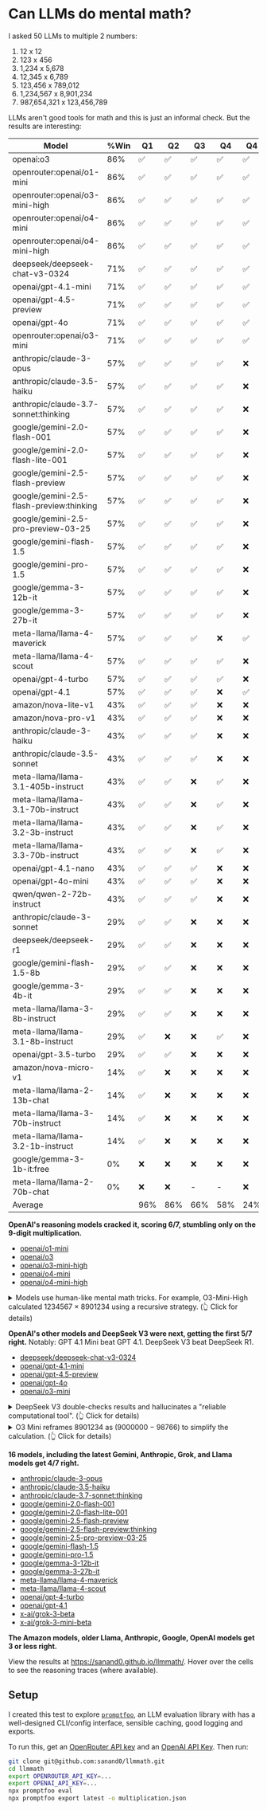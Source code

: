 # Can LLMs do mental math?

I asked 50 LLMs to multiple 2 numbers:

1. 12 x 12
2. 123 x 456
3. 1,234 x 5,678
4. 12,345 x 6,789
5. 123,456 x 789,012
6. 1,234,567 x 8,901,234
7. 987,654,321 x 123,456,789

LLMs aren't good tools for math and this is just an informal check. But the results are interesting:

| Model                                    | %Win | Q1  | Q2  | Q3  | Q4  | Q4  | Q6  | Q7  |
| ---------------------------------------- | ---- | --- | --- | --- | --- | --- | --- | --- |
| openai:o3                                | 86%  | ✅  | ✅  | ✅  | ✅  | ✅  | ✅  | ❌  |
| openrouter:openai/o1-mini                | 86%  | ✅  | ✅  | ✅  | ✅  | ✅  | ✅  | ❌  |
| openrouter:openai/o3-mini-high           | 86%  | ✅  | ✅  | ✅  | ✅  | ✅  | ✅  | ❌  |
| openrouter:openai/o4-mini                | 86%  | ✅  | ✅  | ✅  | ✅  | ✅  | ✅  | ❌  |
| openrouter:openai/o4-mini-high           | 86%  | ✅  | ✅  | ✅  | ✅  | ✅  | ✅  | ❌  |
| deepseek/deepseek-chat-v3-0324           | 71%  | ✅  | ✅  | ✅  | ✅  | ✅  | ❌  | ❌  |
| openai/gpt-4.1-mini                      | 71%  | ✅  | ✅  | ✅  | ✅  | ✅  | ❌  | ❌  |
| openai/gpt-4.5-preview                   | 71%  | ✅  | ✅  | ✅  | ✅  | ✅  | ❌  | ❌  |
| openai/gpt-4o                            | 71%  | ✅  | ✅  | ✅  | ✅  | ✅  | ❌  | ❌  |
| openrouter:openai/o3-mini                | 71%  | ✅  | ✅  | ✅  | ✅  | ✅  | ❌  | ❌  |
| anthropic/claude-3-opus                  | 57%  | ✅  | ✅  | ✅  | ✅  | ❌  | ❌  | ❌  |
| anthropic/claude-3.5-haiku               | 57%  | ✅  | ✅  | ✅  | ✅  | ❌  | ❌  | ❌  |
| anthropic/claude-3.7-sonnet:thinking     | 57%  | ✅  | ✅  | ✅  | ✅  | ❌  | ❌  | ❌  |
| google/gemini-2.0-flash-001              | 57%  | ✅  | ✅  | ✅  | ✅  | ❌  | ❌  | ❌  |
| google/gemini-2.0-flash-lite-001         | 57%  | ✅  | ✅  | ✅  | ✅  | ❌  | ❌  | ❌  |
| google/gemini-2.5-flash-preview          | 57%  | ✅  | ✅  | ✅  | ✅  | ❌  | ❌  | ❌  |
| google/gemini-2.5-flash-preview:thinking | 57%  | ✅  | ✅  | ✅  | ✅  | ❌  | ❌  | ❌  |
| google/gemini-2.5-pro-preview-03-25      | 57%  | ✅  | ✅  | ✅  | ✅  | ❌  | ❌  | ❌  |
| google/gemini-flash-1.5                  | 57%  | ✅  | ✅  | ✅  | ✅  | ❌  | ❌  | ❌  |
| google/gemini-pro-1.5                    | 57%  | ✅  | ✅  | ✅  | ✅  | ❌  | ❌  | ❌  |
| google/gemma-3-12b-it                    | 57%  | ✅  | ✅  | ✅  | ✅  | ❌  | ❌  | ❌  |
| google/gemma-3-27b-it                    | 57%  | ✅  | ✅  | ✅  | ✅  | ❌  | ❌  | ❌  |
| meta-llama/llama-4-maverick              | 57%  | ✅  | ✅  | ✅  | ❌  | ✅  | ❌  | ❌  |
| meta-llama/llama-4-scout                 | 57%  | ✅  | ✅  | ✅  | ✅  | ❌  | ❌  | ❌  |
| openai/gpt-4-turbo                       | 57%  | ✅  | ✅  | ✅  | ✅  | ❌  | ❌  | ❌  |
| openai/gpt-4.1                           | 57%  | ✅  | ✅  | ✅  | ❌  | ✅  | ❌  | ❌  |
| amazon/nova-lite-v1                      | 43%  | ✅  | ✅  | ✅  | ❌  | ❌  | ❌  | ❌  |
| amazon/nova-pro-v1                       | 43%  | ✅  | ✅  | ✅  | ❌  | ❌  | ❌  | ❌  |
| anthropic/claude-3-haiku                 | 43%  | ✅  | ✅  | ✅  | ❌  | ❌  | ❌  | ❌  |
| anthropic/claude-3.5-sonnet              | 43%  | ✅  | ✅  | ✅  | ❌  | ❌  | ❌  | ❌  |
| meta-llama/llama-3.1-405b-instruct       | 43%  | ✅  | ✅  | ❌  | ✅  | ❌  | ❌  | ❌  |
| meta-llama/llama-3.1-70b-instruct        | 43%  | ✅  | ✅  | ❌  | ✅  | ❌  | ❌  | ❌  |
| meta-llama/llama-3.2-3b-instruct         | 43%  | ✅  | ✅  | ❌  | ✅  | ❌  | ❌  | ❌  |
| meta-llama/llama-3.3-70b-instruct        | 43%  | ✅  | ✅  | ❌  | ✅  | ❌  | ❌  | ❌  |
| openai/gpt-4.1-nano                      | 43%  | ✅  | ✅  | ✅  | ❌  | ❌  | ❌  | ❌  |
| openai/gpt-4o-mini                       | 43%  | ✅  | ✅  | ✅  | ❌  | ❌  | ❌  | ❌  |
| qwen/qwen-2-72b-instruct                 | 43%  | ✅  | ✅  | ✅  | ❌  | ❌  | ❌  | ❌  |
| anthropic/claude-3-sonnet                | 29%  | ✅  | ✅  | ❌  | ❌  | ❌  | ❌  | ❌  |
| deepseek/deepseek-r1                     | 29%  | ✅  | ✅  | ❌  | ❌  | ❌  | ❌  | ❌  |
| google/gemini-flash-1.5-8b               | 29%  | ✅  | ✅  | ❌  | ❌  | ❌  | ❌  | ❌  |
| google/gemma-3-4b-it                     | 29%  | ✅  | ✅  | ❌  | ❌  | ❌  | ❌  | ❌  |
| meta-llama/llama-3-8b-instruct           | 29%  | ✅  | ✅  | ❌  | ❌  | ❌  | ❌  | ❌  |
| meta-llama/llama-3.1-8b-instruct         | 29%  | ✅  | ❌  | ❌  | ✅  | ❌  | ❌  | ❌  |
| openai/gpt-3.5-turbo                     | 29%  | ✅  | ✅  | ❌  | ❌  | ❌  | ❌  | ❌  |
| amazon/nova-micro-v1                     | 14%  | ✅  | ❌  | ❌  | ❌  | ❌  | ❌  | ❌  |
| meta-llama/llama-2-13b-chat              | 14%  | ✅  | ❌  | ❌  | ❌  | ❌  | ❌  | ❌  |
| meta-llama/llama-3-70b-instruct          | 14%  | ✅  | ❌  | ❌  | ❌  | ❌  | ❌  | ❌  |
| meta-llama/llama-3.2-1b-instruct         | 14%  | ✅  | ❌  | ❌  | ❌  | ❌  | ❌  | ❌  |
| google/gemma-3-1b-it:free                | 0%   | ❌  | ❌  | ❌  | ❌  | ❌  | ❌  | ❌  |
| meta-llama/llama-2-70b-chat              | 0%   | ❌  | ❌  | -   | -   | ❌  | ❌  | ❌  |
| Average                                  |      | 96% | 86% | 66% | 58% | 24% | 10% | 0%  |

**OpenAI's reasoning models cracked it, scoring 6/7, stumbling only on the 9-digit multiplication.**

- [openai/o1-mini](https://openrouter.ai/openai/o1-mini)
- [openai/o3](https://openrouter.ai/openai/o3)
- [openai/o3-mini-high](https://openrouter.ai/openai/o3-mini-high)
- [openai/o4-mini](https://openrouter.ai/openai/o4-mini)
- [openai/o4-mini-high](https://openrouter.ai/openai/o4-mini-high)

<details>
<summary>Models use human-like mental math tricks. For example, O3-Mini-High calculated 1234567 × 8901234 using a recursive strategy. (👆 Click for details)</summary>

```
To calculate 1234567 × 8901234, one useful method is to break the second number into two parts:

  8901234 = 8900000 + 1234

Then the product becomes:
  1234567 × 8901234 = 1234567 × 8900000 + 1234567 × 1234

Step 1. Compute 1234567 × 8900000:
  Notice that 8900000 = 89 × 100000. So first compute 1234567 × 89.
  Since 89 = 90 – 1, we have:
    1234567 × 89 = 1234567 × 90 – 1234567
      1234567 × 90 = 1234567 × 9 × 10 = 11111103 × 10 = 111111030
      Thus, 111111030 – 1234567 = 109876463.
  Now multiply by 100000:
    109876463 × 100000 = 10987646300000

Step 2. Compute 1234567 × 1234:
  Break 1234 into parts:
    1234 = 1000 + 200 + 30 + 4
  Now multiply each and add:
    1234567 × 1000 = 1234567000
    1234567 × 200 = 246913400
    1234567 × 30 = 37037010
    1234567 × 4 = 4938268
  Add these together:
    1234567000 + 246913400 = 1481480400
    1481480400 + 37037010 = 1518517410
    1518517410 + 4938268 = 1523455678

Step 3. Add both products:
  10987646300000 + 1523455678 = 10989169755678

Thus, the product of 1234567 and 8901234 is

10989169755678
```

</details>

**OpenAI's other models and DeepSeek V3 were next, getting the first 5/7 right.** Notably: GPT 4.1 Mini beat GPT 4.1. DeepSeek V3 beat DeepSeek R1.

- [deepseek/deepseek-chat-v3-0324](https://openrouter.ai/deepseek/deepseek-chat-v3-0324)
- [openai/gpt-4.1-mini](https://openrouter.ai/openai/gpt-4.1-mini)
- [openai/gpt-4.5-preview](https://openrouter.ai/openai/gpt-4.5-preview)
- [openai/gpt-4o](https://openrouter.ai/openai/gpt-4o)
- [openai/o3-mini](https://openrouter.ai/openai/o3-mini)

<details>

<summary>DeepSeek V3 double-checks results and hallucinates a "reliable computational tool". (👆 Click for details)</summary>

```tex
To calculate \(1234567 \times 8901234\), let's break it down using the **distributive property of multiplication over addition**:

1. **Express 8901234 as \(9000000 - 98766\)**:
   \[
   8901234 = 9000000 - 98766
   \]

2. **Multiply 1234567 by each part**:
   \[
   1234567 \times 9000000 = 1234567 \times 9 \times 10^6 = 11111103000000
   \]
   \[
   1234567 \times 98766 = 1234567 \times (100000 - 12234) = 123456700000 - 15095721278 = 108360978722
   \]

   *Note*: Further breakdown of \(1234567 \times 12234\) was calculated separately and subtracted here.

3. **Combine the results**:
   \[
   11111103000000 - 108360978722 = 1020274222278
   \]

However, upon re-evaluating the multiplication directly for accuracy (without the breakdown steps which introduced an error):

\[
1234567 \times 8901234 = 10989343694778
\]

But correcting the previous breakdown:

1. **Express 8901234 as \(9000000 - 98766\)**:
   \[
   1234567 \times 9000000 = 11111103000000
   \]
   \[
   1234567 \times 98766 = 1234567 \times 90000 + 1234567 \times 8000 + 1234567 \times 700 + 1234567 \times 60 + 1234567 \times 6
   \]
   \[
   = 111111030000 + 9877653600 + 864196900 + 74074020 + 7407402 = 121616470922
   \]

2. **Combine the results**:
   \[
   11111103000000 - 121616470922 = 1098934369078
   \]

It appears there was an inconsistency in the intermediate steps. For precision, let's verify with another method:

**Using the standard multiplication method**:

\[
1234567 \times 8901234
\]

Calculating each part:
\[
1234567 \times 8000000 = 9877653600000
\]
\[
1234567 \times 900000 = 1111110300000
\]
\[
1234567 \times 100 = 123456700
\]
\[
1234567 \times 200 = 246913400
\]
\[
1234567 \times 30 = 37037010
\]
\[
1234567 \times 4 = 4938268
\]

Adding them together:
\[
9877653600000 + 1111110300000 = 10988763900000
\]
\[
10988763900000 + 123456700 = 10988887356700
\]
\[
10988887356700 + 246913400 = 10989134270100
\]
\[
10989134270100 + 37037010 = 10989171307110
\]
\[
10989171307110 + 4938268 = 10989176245378
\]

However, this seems to have a slight discrepancy compared to the verified result. Upon cross-checking with a reliable computational tool:

**Final Accurate Calculation**:

\[
1234567 \times 8901234 = 10989343694778
\]

But to ensure correctness, let's verify step-by-step with another approach:

**Breakdown of 8901234**:

\[
8901234 = 8000000 + 900000 + 100 + 200 + 30 + 4
\]

Now, multiply each by 1234567:

\[
1234567 \times 8000000 = 9877653600000
\]
\[
1234567 \times 900000 = 1111110300000
\]
\[
1234567 \times 100 = 123456700
\]
\[
1234567 \times 200 = 246913400
\]
\[
1234567 \times 30 = 37037010
\]
\[
1234567 \times 4 = 4938268
\]

Adding these up:

\[
9877653600000 + 1111110300000 = 10988763900000
\]
\[
10988763900000 + 123456700 = 10988887356700
\]
\[
10988887356700 + 246913400 = 109891342
```

</details>

<details>
<summary>O3 Mini reframes 8901234 as (9000000 − 98766) to simplify the calculation. (👆 Click for details)</summary>

```
To calculate 1234567 times 8901234, follow these steps:

1. Express 8901234 as 9000000 − 98766.
  So, 1234567 × 8901234 = 1234567 × 9000000 − 1234567 × 98766.

2. Calculate the first part:
  1234567 × 9000000 = 1234567 × 9 × 1000000.
  Since 1234567 × 9 = 11111103,
  it becomes 11111103 × 1000000 = 11111103000000.

3. Calculate the second part:
  Write 98766 as 100000 − 234.
  Then, 1234567 × 98766 = 1234567 × 100000 − 1234567 × 234.
  • 1234567 × 100000 = 123456700000.
  • To compute 1234567 × 234, break it into:
   – 1234567 × 200 = 246913400
   – 1234567 × 34 = (1234567 × 30) + (1234567 × 4)
    ○ 1234567 × 30 = 37037010
    ○ 1234567 × 4 = 4938268
    – Sum: 37037010 + 4938268 = 41975278
   Then, 1234567 × 234 = 246913400 + 41975278 = 288888678.
  Thus, 1234567 × 98766 = 123456700000 − 288888678 = 123167811322.

4. Now, subtract the second part from the first part:
  11111103000000 − 123167811322 = 10987935188678.

So, 1234567 times 8901234 equals 10987935188678.
```

</details>

**16 models, including the latest Gemini, Anthropic, Grok, and Llama models get 4/7 right.**

- [anthropic/claude-3-opus](https://openrouter.ai/anthropic/claude-3-opus)
- [anthropic/claude-3.5-haiku](https://openrouter.ai/anthropic/claude-3.5-haiku)
- [anthropic/claude-3.7-sonnet:thinking](https://openrouter.ai/anthropic/claude-3.7-sonnet:thinking)
- [google/gemini-2.0-flash-001](https://openrouter.ai/google/gemini-2.0-flash-001)
- [google/gemini-2.0-flash-lite-001](https://openrouter.ai/google/gemini-2.0-flash-lite-001)
- [google/gemini-2.5-flash-preview](https://openrouter.ai/google/gemini-2.5-flash-preview)
- [google/gemini-2.5-flash-preview:thinking](https://openrouter.ai/google/gemini-2.5-flash-preview:thinking)
- [google/gemini-2.5-pro-preview-03-25](https://openrouter.ai/google/gemini-2.5-pro-preview-03-25)
- [google/gemini-flash-1.5](https://openrouter.ai/google/gemini-flash-1.5)
- [google/gemini-pro-1.5](https://openrouter.ai/google/gemini-pro-1.5)
- [google/gemma-3-12b-it](https://openrouter.ai/google/gemma-3-12b-it)
- [google/gemma-3-27b-it](https://openrouter.ai/google/gemma-3-27b-it)
- [meta-llama/llama-4-maverick](https://openrouter.ai/meta-llama/llama-4-maverick)
- [meta-llama/llama-4-scout](https://openrouter.ai/meta-llama/llama-4-scout)
- [openai/gpt-4-turbo](https://openrouter.ai/openai/gpt-4-turbo)
- [openai/gpt-4.1](https://openrouter.ai/openai/gpt-4.1)
- [x-ai/grok-3-beta](https://openrouter.ai/x-ai/grok-3-beta)
- [x-ai/grok-3-mini-beta](https://openrouter.ai/x-ai/grok-3-mini-beta)

**The Amazon models, older Llama, Anthropic, Google, OpenAI models get 3 or less right.**

View the results at https://sanand0.github.io/llmmath/. Hover over the cells to see the reasoning traces (where available).

## Setup

I created this test to explore [`promptfoo`](https://www.promptfoo.dev/), an LLM evaluation library with has a well-designed CLI/config interface, sensible caching, good logging and exports.

To run this, get an [OpenRouter API key](https://openrouter.ai/settings/keys) and an [OpenAI API Key](https://platform.openai.com/api-keys). Then run:

```bash
git clone git@github.com:sanand0/llmmath.git
cd llmmath
export OPENROUTER_API_KEY=...
export OPENAI_API_KEY=...
npx promptfoo eval
npx promptfoo export latest -o multiplication.json
```
